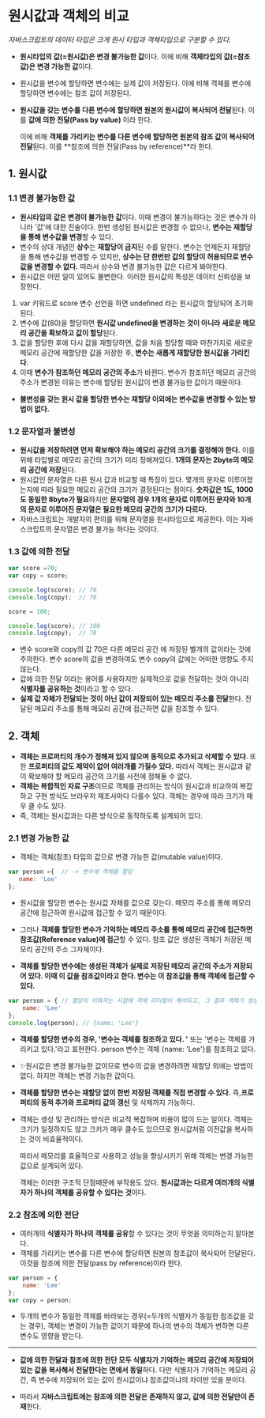 # 원시값과 객체의 비교

*자바스크립트의 데이터 타입은 크게 원시 타입과 객체타입으로 구분할 수 있다.*

- **원시타입의 값(=원시값)은 변경 불가능한 값**이다. 이에 비해 **객체타입의 값(=참조값)은 변경 가능한 값**이다.

- 원시값을 변수에 할당하면 변수에는 실제 값이 저장된다. 이에 비해 객체를 변수에 할당하면 변수에는 참조 값이 저장된다.

- **원시값을 갖는 변수를 다른 변수에 할당하면 원본의 원시값이 복사되어 전달**된다. 이를 **값에 의한 전달(Pass by value)** 이라 한다.

  이에 비해 **객체를 가리키는 변수를 다른 변수에 할당하면 원본의 참조 값이 복사되어 전달**된다. 이를 **참조에 의한 전달(Pass by reference)**라 한다.

## 1. 원시값

### 1.1  변경 불가능한 값

- **원시타입의 값은 변경이 불가능한 값**이다. 이때 변경이 불가능하다는 것은 변수가 아니라 '값'에 대한 진술이다. 한번 생성된 원시값은 변경할 수 없으나, **변수는 재할당을 통해 변수값을 변경**할 수 있다.
- 변수의 상대 개념인 **상수**는 **재할당이 금지**된 수를 말한다. 변수는 언제든지 재할당을 통해 변수값을 변경할 수 있지만, **상수는 단 한번만 값의 할당이 허용되므로 변수값을 변경할 수 없다.** 따라서 상수와 변경 불가능한 값은 다르게 봐야한다.
- 원시값은 어떤 일이 있어도 불변한다. 이러한 원시값의 특성은 데이터 신뢰성을 보장한다.

1. var 키워드로 score 변수 선언을 하면 undefined 라는 원시값이 할당되어 초기화 된다.
2. 변수에 값(80)을 할당하면 **원시값 undefined을 변경하는 것이 아니라 새로운 메모리 공간을 확보하고 값이 할당**된다.
3. 값을 할당한 후에 다시 값을 재할당하면, 값을 처음 할당할 때와 마찬가지로 새로운 메모리 공간에 재할당한 값을 저장한 후, **변수는 새롭게 재할당한 원시값을 가리킨다**.
4. 이때 **변수가 참조하던 메모리 공간의 주소**가 바뀐다. 변수가 참조하던 메모리 공간의 주소가 변경된 이유는 변수에 할당된 원시값이 변경 불가능한 값이기 때문이다.

- **불변성을 갖는 원시 값을 할당한 변수는 재할당 이외에는 변수값을 변경할 수 있는 방법이 없다.**

### 1.2  문자열과 불변성

- **원시값을 저장하려면 먼저 확보해야 하는 메모리 공간의 크기를 결정해야 한다.** 이를 위해 타입별로 메모리 공간의 크기가 미리 정해져있다. **1개의 문자는 2byte의 메모리 공간에 저장**된다.
- 원시값인 문자열은 다른 원시 값과 비교할 때 특징이 있다. 몇개의 문자로 이루어졌는지에 따라 필요한 메모리 공간의 크기가 결정된다는 점이다. **숫자값은 1도, 1000도 동일한 8byte가 필요**하지만 **문자열의 경우 1개의 문자로 이루어진 문자와 10개의 문자로 이루어진 문자열은 필요한 메모리 공간의 크기가 다르다.**
- 자바스크립트는 개발자의 편의를 위해 문자열을 원시타입으로 제공한다. 이는 자바스크립트의 문자열은 변경 불가능 하다는 것이다.

### 1.3 값에 의한 전달

```jsx
var score =70;
var copy = score;

console.log(score); // 70
console.log(copy);  // 70

score = 100;

console.log(score); // 100
console.log(copy);  // 70
```

- 변수 score와 copy의 값 70은 다른 메모리 공간 에 저장된 별개의 값이라는 것에 주의한다. 변수 score의 값을 변경하여도 변수 copy의 값에는 어떠한 영향도 주지 않는다.
- 값에 의한 전달 이라는 용어를 사용하지만 실제적으로 값을 전달하는 것이 아니라 **식별자를 공유하는 것**이라고 할 수 있다.
- **실제 값 자체가 전달되는 것이 아닌 값이 저장되어 있는 메모리 주소를 전달**한다. 전달된 메모리 주소를 통해 메모리 공간에 접근하면 값을 참조할 수 있다.



## 2. 객체

- **객체는 프로퍼티의 개수가 정해져 있지 않으며 동적으로 추가되고 삭제할 수 있다**. 또한 **프로퍼티의 값도 제약이 없어 여러개를 가질수 있다.** 따라서 객체는 원시값과 같이 확보해야 할 메모리 공간의 크기를 사전에 정해둘 수 없다.
- **객체는 복합적인 자료 구조**이므로 객체를 관리하는 방식이 원시값과 비교하여 복잡하고 구현 방식도 브라우저 제조사마다 다를수 있다. 객체는 경우에 따라 크기가 매우 클 수도 있다.
- 즉, 객체는 원시값과는 다른 방식으로 동작하도록 설계되어 있다.

### 2.1 변경 가능한 값

- 객체는 객체(참조) 타입의 값으로 변경 가능한 값(mutable value)이다.

```jsx
var person ={  // -> 변수에 객체를 할당
   name: 'Lee'
}; 
```

- 원시값을 할당한 변수는 원시값 자체를 값으로 갖는다. 메모리 주소를 통해 메모리 공간에 접근하여 원시값에 접근할 수 있기 때문이다. 

- 그러나 **객체를 할당한 변수가 기억하는 메모리 주소를 통해 메모리 공간에 접근하면 참조값(Reference value)에 접근**할 수 있다. 참조 값은 생성된 객체가 저장된 메모리 공간의 주소 그자체이다.

- **객체를 할당한 변수에는 생성된 객체가 실제로 저장된 메모리 공간의 주소가 저장되어 있다. 이때 이 값을 참조값이라고 한다. 변수는 이 참조값을 통해 객체에 접근할 수 있다.**

  

```jsx
var person = { // 할당이 이뤄지는 시점에 객체 리터럴이 해석되고, 그 결과 객체가 생성됨.
    name: 'Lee'
};
console.log(person); // {name: 'Lee'} 
```

* **객체를 할당한 변수의 경우, '변수는 객체를 참조하고 있다. '** 또는 '변수는 객체를 가리키고 있다.'라고 표현한다.  person 변수는 객체 {name: 'Lee'}를 참조하고 있다.

* ✨원시값은 변경 불가능한 값이므로 변수의 값을 변경하려면 재할당 외에는 방법이 없다. 하지만 객체는 변경 가능한 값이다.

* **객체를 할당한 변수는 재할당 없이 한번 저장된 객체를 직접 변경할 수 있다.** 즉,**프로퍼티의 동적 추가와  프로퍼티 값의 갱신** 및 삭제까지 가능하다.

* 객체는 생성 및 관리하는 방식은 비교적 복잡하며 비용이 많이 드는 일이다. 객체는 크기가 일정하지도 않고 크키가 매우 클수도 있으므로 원시값처럼 이전값을 복사하는 것이 비효율적이다.

  따라서 메모리를 효율적으로 사용하고 성능을 향상시키기 위해 객체는 변경 가능한 값으로 설계되어 있다. 

  객체는 이러한 구조적 단점때문에 부작용도 있다. **원시값과는 다르게 여러개의 식별자가 하나의 객체를 공유할 수 있다는 것**이다.

  
  
  

### 2.2 참조에 의한 전단

* 여러개의 **식별자가 하나의 객체를 공유**할 수 있다는 것이 무엇을 의미하는지 알아본다. 
* 객체를 가리키는 변수를 다른 변수에 할당하면 원본의 참조값이 복사되어 전달된다. 이것을 참조에 의한 전달(pass by reference)이라 한다. 

```js
var person = {
    name: 'Lee'
};
var copy = person;
```

* 두개의 변수가 동일한  객체를 바라보는 경우(=두개의 식별자가 동일한 참조값을 갖는 경우), 객체는 변경이 가능한 값이기 때문에 하나의 변수의 객체가 변하면 다른 변수도 영향을 받는다.

  

------

* **값에 의한 전달과 참조에 의한 전단 모두 식별자가 기억하는 메모리 공간에 저장되어 있는 값을 복사해서 전달한다는 면에서 동일**하다. 다만 식별자가 기억하는 메모리 공간, 즉 변수에 저장되어 있는 값이 원시값이냐 참조값이냐의 차이만 있을 분이다. 

* 따라서 **자바스크립트에는 참조에 의한 전달은 존재하지 않고, 값에 의한 전달만이 존재**한다.

  